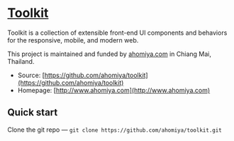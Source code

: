 # [Toolkit](https://github.com/ahomiya/toolkit)

Toolkit is a collection of extensible front-end UI components and behaviors for the responsive, mobile, and modern web.

This project is maintained and funded by [ahomiya.com](http://www.ahomiya.com) in Chiang Mai, Thailand.

* Source: [https://github.com/ahomiya/toolkit](https://github.com/ahomiya/toolkit)
* Homepage: [http://www.ahomiya.com](http://www.ahomiya.com)


## Quick start
Clone the git repo — `git clone https://github.com/ahomiya/toolkit.git`
